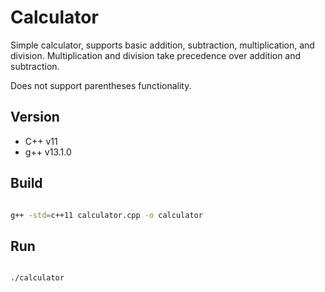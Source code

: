 # Calculator

Simple calculator, supports basic addition, subtraction, multiplication, and division.  Multiplication and division take precedence over addition and subtraction.  

Does not support parentheses functionality.

## Version

- C++ v11
- g++ v13.1.0

## Build

```bash

g++ -std=c++11 calculator.cpp -o calculator

```

## Run

```bash

./calculator

```